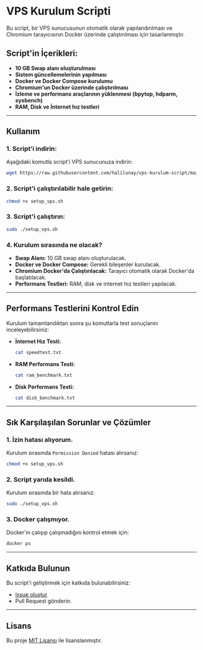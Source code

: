 
# VPS Kurulum Scripti

Bu script, bir VPS sunucusunun otomatik olarak yapılandırılması ve Chromium tarayıcısının Docker üzerinde çalıştırılması için tasarlanmıştır.

## Script'in İçerikleri:
- **10 GB Swap alanı oluşturulması**
- **Sistem güncellemelerinin yapılması**
- **Docker ve Docker Compose kurulumu**
- **Chromium'un Docker üzerinde çalıştırılması**
- **İzleme ve performans araçlarının yüklenmesi (bpytop, hdparm, sysbench)**
- **RAM, Disk ve İnternet hız testleri**

---

## Kullanım

### 1. Script'i indirin:
Aşağıdaki komutla script'i VPS sunucunuza indirin:
```bash
wget https://raw.githubusercontent.com/halilunay/vps-kurulum-script/main/setup_vps.sh
```

### 2. Script'i çalıştırılabilir hale getirin:
```bash
chmod +x setup_vps.sh
```

### 3. Script'i çalıştırın:
```bash
sudo ./setup_vps.sh
```

### 4. Kurulum sırasında ne olacak?
- **Swap Alanı:** 10 GB swap alanı oluşturulacak.
- **Docker ve Docker Compose:** Gerekli bileşenler kurulacak.
- **Chromium Docker'da Çalıştırılacak:** Tarayıcı otomatik olarak Docker'da başlatılacak.
- **Performans Testleri:** RAM, disk ve internet hız testleri yapılacak.

---

## Performans Testlerini Kontrol Edin

Kurulum tamamlandıktan sonra şu komutlarla test sonuçlarını inceleyebilirsiniz:

- **İnternet Hız Testi:**
  ```bash
  cat speedtest.txt
  ```

- **RAM Performans Testi:**
  ```bash
  cat ram_benchmark.txt
  ```

- **Disk Performans Testi:**
  ```bash
  cat disk_benchmark.txt
  ```

---

## Sık Karşılaşılan Sorunlar ve Çözümler

### 1. İzin hatası alıyorum.
Kurulum sırasında `Permission Denied` hatası alırsanız:
```bash
chmod +x setup_vps.sh
```

### 2. Script yarıda kesildi.
Kurulum sırasında bir hata alırsanız:
```bash
sudo ./setup_vps.sh
```

### 3. Docker çalışmıyor.
Docker'ın çalışıp çalışmadığını kontrol etmek için:
```bash
docker ps
```

---

## Katkıda Bulunun

Bu script'i geliştirmek için katkıda bulunabilirsiniz:
- [Issue oluştur](https://github.com/halilunay/vps-kurulum-script/issues)
- Pull Request gönderin.

---

## Lisans

Bu proje [MIT Lisansı](LICENSE) ile lisanslanmıştır.
